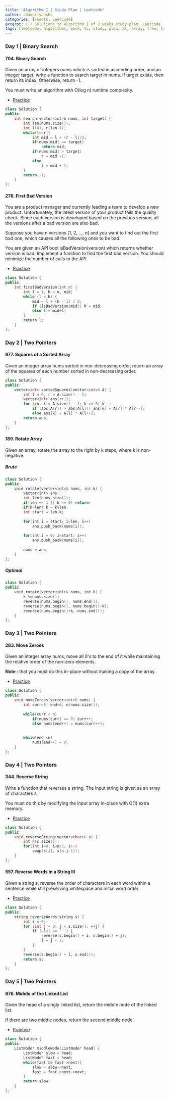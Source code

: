 ```yaml
---
title: "Algorithm I | Study Plan | Leetcode"
author: ahampriyanshu
categories: [Sheets, Leetcode]
excerpt: C++ Solutions to Algorithm I of 2 weeks study plan, Leetcode.
tags: [leetcode, algorithms, back, to, study, plan, ds, array, tree, trie, string, stacks, queue, linked list]
---
```


### Day 1 | Binary Search

#### 704. Binary Search

Given an array of integers nums which is sorted in ascending order, and an integer target, write a function to search target in nums. If target exists, then return its index. Otherwise, return -1.

You must write an algorithm with O(log n) runtime complexity.

* [Practice](https://leetcode.com/problems/binary-search/)

```cpp
class Solution {
public:
    int search(vector<int>& nums, int target) {
        int len(nums.size());
        int l(0), r(len-1);
        while(l<=r){
            int mid = l + (r - l)/2;
            if(nums[mid] == target)
                return mid;
            if(nums[mid] > target)
                r = mid -1;
            else
                l = mid + 1;
        }
        return -1;
    }
};
```

#### 278. First Bad Version

You are a product manager and currently leading a team to develop a new product. Unfortunately, the latest version of your product fails the quality check. Since each version is developed based on the previous version, all the versions after a bad version are also bad.

Suppose you have n versions [1, 2, ..., n] and you want to find out the first bad one, which causes all the following ones to be bad.

You are given an API bool isBadVersion(version) which returns whether version is bad. Implement a function to find the first bad version. You should minimize the number of calls to the API.

* [Practice](https://leetcode.com/problems/first-bad-version/)

```cpp
class Solution {
public:
    int firstBadVersion(int n) {
        int l = 1, h = n, mid;
        while (l < h) {
            mid = l + (h - l) / 2;
            if (isBadVersion(mid)) h = mid;
            else l = mid+1;
        }
        return l;
    }
};
```

### Day 2 | Two Pointers

#### 977. Squares of a Sorted Array

Given an integer array nums sorted in non-decreasing order, return an array of the squares of each number sorted in non-decreasing order.

```cpp
class Solution {
public:
    vector<int> sortedSquares(vector<int>& A) {
        int l = 0, r = A.size() - 1;
        vector<int> ans(r+1);
        for (int k = A.size() - 1; k >= 0; k--)
            if (abs(A[r]) > abs(A[l])) ans[k] = A[r] * A[r--];
            else ans[k] = A[l] * A[l++];
        return ans;
    }
};
```

#### 189. Rotate Array

Given an array, rotate the array to the right by k steps, where k is non-negative.

##### Brute

```cpp
class Solution {
public:
    void rotate(vector<int>& nums, int k) {
        vector<int> ans;
        int len(nums.size());
        if(len == 1 || k == 0) return;
        if(k>len) k = k%len;
        int start = len-k;
        
        for(int i = start; i<len; i++)
            ans.push_back(nums[i]);
        
        for(int i = 0; i<start; i++)
            ans.push_back(nums[i]);
        
        nums = ans;
    }
};
```

##### Optimal

```cpp
class Solution {
public:
    void rotate(vector<int>& nums, int k) {
        k %=nums.size();
        reverse(nums.begin(), nums.end());
        reverse(nums.begin(), nums.begin()+k);
        reverse(nums.begin()+k, nums.end());
    }
};
```

### Day 3 | Two Pointers

#### 283. Move Zeroes

Given an integer array nums, move all 0's to the end of it while maintaining the relative order of the non-zero elements.

**Note :** that you must do this in-place without making a copy of the array.

* [Practice](https://leetcode.com/problems/move-zeroes/submissions/)

```cpp
class Solution {
public:
    void moveZeroes(vector<int>& nums) {
        int curr=0, end=0, n(nums.size());
        
        while(curr < n)
            if(nums[curr] == 0) curr++;
            else nums[end++] = nums[curr++];
        
        
        while(end <n)
            nums[end++] = 0;
    }
};
```

### Day 4 | Two Pointers

#### 344. Reverse String

Write a function that reverses a string. The input string is given as an array of characters s.

You must do this by modifying the input array in-place with O(1) extra memory.

* [Practice](https://leetcode.com/problems/reverse-string/)

```cpp
class Solution {
public:
    void reverseString(vector<char>& s) {
        int n(s.size());
        for(int i=0; i<n/2; i++)
            swap(s[i], s[n-i-1]);
    }
};
```

#### 557. Reverse Words in a String III

Given a string **s**, reverse the order of characters in each word within a sentence while still preserving whitespace and initial word order.

* [Practice](https://leetcode.com/problems/reverse-words-in-a-string-iii/)

```cpp
class Solution {
public:
    string reverseWords(string s) {
        int i = 0;
        for (int j = 0; j < s.size(); ++j) {
            if (s[j] == ' ') {
                reverse(s.begin() + i, s.begin() + j);
                i = j + 1;
            }
        }
        reverse(s.begin() + i, s.end());
        return s;
    }
};
```

### Day 5 | Two Pointers

#### 876. Middle of the Linked List

Given the head of a singly linked list, return the middle node of the linked list.

If there are two middle nodes, return the second middle node.

* [Practice](https://leetcode.com/problems/middle-of-the-linked-list/)

```cpp
class Solution {
public:
    ListNode* middleNode(ListNode* head) {
        ListNode* slow = head;
        ListNode* fast = head;
        while(fast && fast->next){
            slow = slow->next;
            fast = fast->next->next;
        }
        return slow;
    }
};
```
